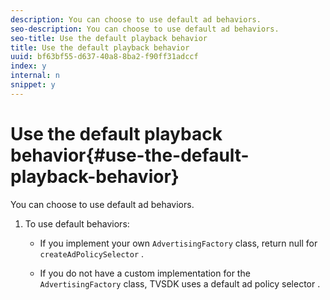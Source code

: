 ```yaml
---
description: You can choose to use default ad behaviors.
seo-description: You can choose to use default ad behaviors.
seo-title: Use the default playback behavior
title: Use the default playback behavior
uuid: bf63bf55-d637-40a8-8ba2-f90ff31adccf
index: y
internal: n
snippet: y
---
```


# Use the default playback behavior{#use-the-default-playback-behavior}

You can choose to use default ad behaviors.

1. To use default behaviors:

    * If you implement your own `AdvertisingFactory` class, return null for `createAdPolicySelector` . 
    
    * If you do not have a custom implementation for the `AdvertisingFactory` class, TVSDK uses  a default ad policy selector .

